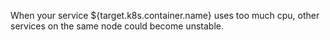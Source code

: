 When your service ${target.k8s.container.name} uses too much cpu, other services on the same node
could become unstable.
